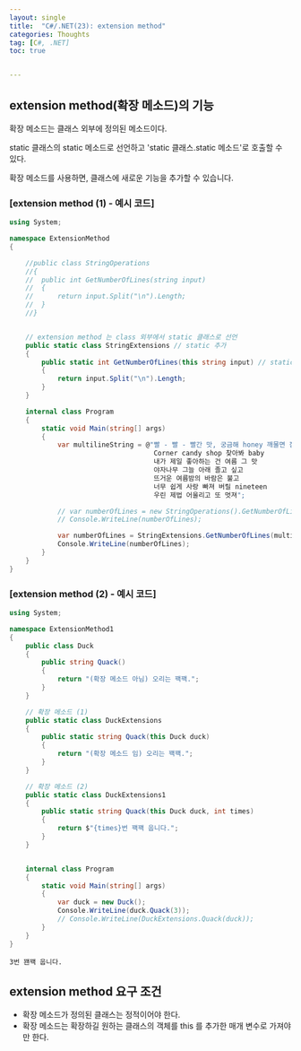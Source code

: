 ```yaml
---
layout: single
title:  "C#/.NET(23): extension method"
categories: Thoughts
tag: [C#, .NET]
toc: true 


---
```


## extension method(확장 메소드)의 기능

확장 메소드는 클래스 외부에 정의된 메소드이다.

static 클래스의 static 메소드로 선언하고 'static 클래스.static 메소드'로 호출할 수 있다. 

확장 메소드를 사용하면, 클래스에 새로운 기능을 추가할 수 있습니다.





### [extension method (1) - 예시 코드]

```c#
using System;

namespace ExtensionMethod
{

	//public class StringOperations
	//{
	//	public int GetNumberOfLines(string input)
	//	{
	//		return input.Split("\n").Length;
	//	}
	//}


	// extension method 는 class 외부에서 static 클래스로 선언
	public static class StringExtensions // static 추가
	{
		public static int GetNumberOfLines(this string input) // static 추가 / 매개 변수에 this 추가
		{
			return input.Split("\n").Length;
		}
	}

	internal class Program
	{
		static void Main(string[] args)
		{
			var multilineString = @"빨 - 빨 - 빨간 맛, 궁금해 honey 깨물면 점점 녹아든 strawberry 그 맛
									Corner candy shop 찾아봐 baby
									내가 제일 좋아하는 건 여름 그 맛
									야자나무 그늘 아래 졸고 싶고
									뜨거운 여름밤의 바람은 불고
									너무 쉽게 사랑 빠져 버릴 nineteen
									우린 제법 어울리고 또 멋져";

			// var numberOfLines = new StringOperations().GetNumberOfLines(multilineString);
			// Console.WriteLine(numberOfLines);

			var numberOfLines = StringExtensions.GetNumberOfLines(multilineString);
			Console.WriteLine(numberOfLines);
		}
	}
}
```





### [extension method (2) - 예시 코드]

```c#
using System;

namespace ExtensionMethod1
{
	public class Duck
	{
		public string Quack()
		{
			return "(확장 메소드 아님) 오리는 꽥꽥.";
		}
	}

	// 확장 메소드 (1)
	public static class DuckExtensions
	{
		public static string Quack(this Duck duck)
		{
			return "(확장 메소드 임) 오리는 꽥꽥.";
		}
	}

	// 확장 메소드 (2)
	public static class DuckExtensions1
	{
		public static string Quack(this Duck duck, int times)
		{
			return $"{times}번 꽥꽥 웁니다.";
		}
	}


	internal class Program
	{
		static void Main(string[] args)
		{
			var duck = new Duck();
			Console.WriteLine(duck.Quack(3));
			// Console.WriteLine(DuckExtensions.Quack(duck));
		}
	}
}
```

```
3번 꽨꽥 웁니다.
```





## extension method 요구 조건

- 확장 메소드가 정의된 클래스는 정적이어야 한다.
- 확장 메소드는 확장하길 원하는 클래스의 객체를 this 를 추가한 매개 변수로 가져야만 한다.